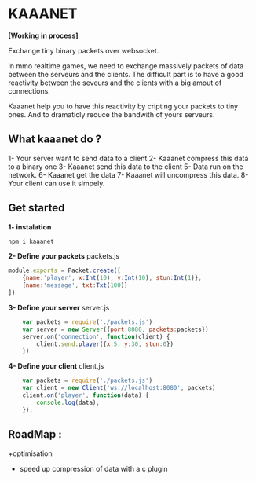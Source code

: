 KAAANET
===========
**[Working in process]**

Exchange tiny binary packets over websocket.

In mmo realtime games, we need to exchange massively packets of data between the serveurs and the clients.
The difficult part is to have a good reactivity between the seveurs and the clients with a big amout of connections.

Kaaanet help you to have this reactivity by cripting your packets to tiny ones.
And to dramaticly reduce the bandwith of yours serveurs.


What kaaanet do ?
------------

1- Your server want to send data to a client
2- Kaaanet compress this data to a binary one
3- Kaaanet send this data to the client
5- Data run on the network.
6- Kaaanet get the data
7- Kaaanet will uncompress this data.
8- Your client can use it simpely.

Get started
-------------

**1- instalation**
````js
npm i kaaanet
````

**2- Define your packets**
packets.js
````js
module.exports = Packet.create([
    {name:'player', x:Int(10), y:Int(10), stun:Int(1)},
    {name:'message', txt:Txt(100)}
])
````

**3- Define your server**
server.js
````js
    var packets = require('./packets.js')
    var server = new Server({port:8080, packets:packets})
    server.on('connection', function(client) {
        client.send.player({x:5, y:30, stun:0})
    })
````

**4- Define your client**
client.js
````js
    var packets = require('./packets.js')
    var client = new Client('ws://localhost:8080', packets)
    client.on('player', function(data) {
        console.log(data);
    });
````

RoadMap :
-------------

+optimisation
  + speed up compression of data with a c plugin
